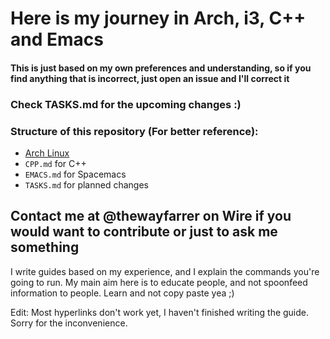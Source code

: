 # Here is my journey in Arch, i3, C++ and Emacs

#### This is just based on my own preferences and understanding, so if you find anything that is incorrect, just open an issue and I'll correct it

### Check TASKS.md for the upcoming changes :)

### Structure of this repository (For better reference):
 -  [Arch Linux](https://epixinvites.github.io/arch.html)
 - `CPP.md` for C++
 - `EMACS.md` for Spacemacs
 - `TASKS.md` for planned changes

## Contact me at @thewayfarrer on Wire if you would want to contribute or just to ask me something

I write guides based on my experience, and I explain the commands you're going to run. My main aim here is to educate people, and not spoonfeed information to people. Learn and not copy paste yea ;)

Edit: Most hyperlinks don't work yet, I haven't finished writing the guide. Sorry for the inconvenience.
